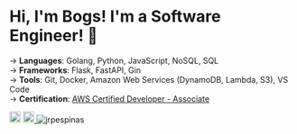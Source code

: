 Hi, I'm Bogs! I'm a Software Engineer! 👋
===
→ **Languages**: Golang, Python, JavaScript, NoSQL, SQL <br />
→ **Frameworks**: Flask, FastAPI, Gin <br />
→ **Tools**: Git, Docker, Amazon Web Services (DynamoDB, Lambda, S3), VS Code <br />
→ **Certification**: [AWS Certified Developer - Associate](https://www.credly.com/badges/00e18bea-b9ef-4a83-bf88-44a9f1886eab/linked_in) <br />

<!-- ![visitors](https://visitor-badge.glitch.me/badge?page_id=$jrpespinas) -->
<a href="https://www.linkedin.com/in/jrpespinas/" target="_blank"><img src="https://img.shields.io/badge/LinkedIn-0077B5?style=for-the-badge&logo=linkedin&logoColor=white" height=20></a>
<a href="mailto:jrpespinas@gmail.com?subject=Hi! Found you on Github!" rel="nofollow noreferrer"> <img src="https://img.shields.io/badge/Gmail-D14836?style=for-the-badge&logo=gmail&logoColor=white" height=20> </a> <img src="https://komarev.com/ghpvc/?username=jrpespinas" alt="jrpespinas" /> 

 



